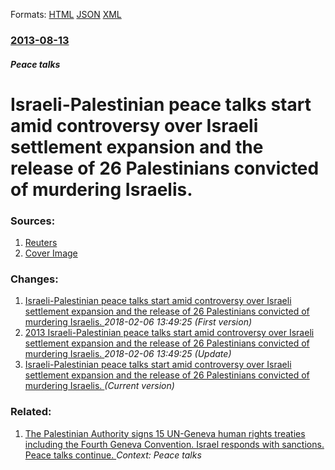 
Formats: [HTML](/news/2013/08/13/israeliapalestinian-peace-talks-start-amid-controversy-over-israeli-settlement-expansion-and-the-release-of-26-palestinians-convicted-of-m.html)  [JSON](/news/2013/08/13/israeliapalestinian-peace-talks-start-amid-controversy-over-israeli-settlement-expansion-and-the-release-of-26-palestinians-convicted-of-m.json)  [XML](/news/2013/08/13/israeliapalestinian-peace-talks-start-amid-controversy-over-israeli-settlement-expansion-and-the-release-of-26-palestinians-convicted-of-m.xml)  

### [2013-08-13](/news/2013/08/13/index.md)

##### Peace talks
# Israeli-Palestinian peace talks start amid controversy over Israeli settlement expansion and the release of 26 Palestinians convicted of murdering Israelis. 




### Sources:

1. [Reuters](https://www.reuters.com/article/2013/08/12/us-palestinians-israel-idUSBRE97A06320130812)
1. [Cover Image](https://s1.reutersmedia.net/resources/r/?m=02&d=20130812&t=2&i=761205377&w=&fh=545px&fw=&ll=&pl=&sq=&r=CBRE97B17PF00)

### Changes:

1. [Israeli-Palestinian peace talks start amid controversy over Israeli settlement expansion and the release of 26 Palestinians convicted of murdering Israelis. ](/news/2013/08/13/israeli-palestinian-peace-talks-start-amid-controversy-over-israeli-settlement-expansion-and-the-release-of-26-palestinians-convicted-of-m.md) _2018-02-06 13:49:25 (First version)_
2. [2013 Israeli-Palestinian peace talks start amid controversy over Israeli settlement expansion and the release of 26 Palestinians convicted of murdering Israelis. ](/news/2013/08/13/2013-israeli-palestinian-peace-talks-start-amid-controversy-over-israeli-settlement-expansion-and-the-release-of-26-palestinians-convicted-o.md) _2018-02-06 13:49:25 (Update)_
2. [Israeli-Palestinian peace talks start amid controversy over Israeli settlement expansion and the release of 26 Palestinians convicted of murdering Israelis. ](/news/2013/08/13/israeliapalestinian-peace-talks-start-amid-controversy-over-israeli-settlement-expansion-and-the-release-of-26-palestinians-convicted-of-m.md) _(Current version)_

### Related:

1. [The Palestinian Authority signs 15 UN-Geneva human rights treaties including the Fourth Geneva Convention. Israel responds with sanctions. Peace talks continue. ](/news/2014/04/12/the-palestinian-authority-signs-15-un-geneva-human-rights-treaties-including-the-fourth-geneva-convention-israel-responds-with-sanctions-p.md) _Context: Peace talks_
